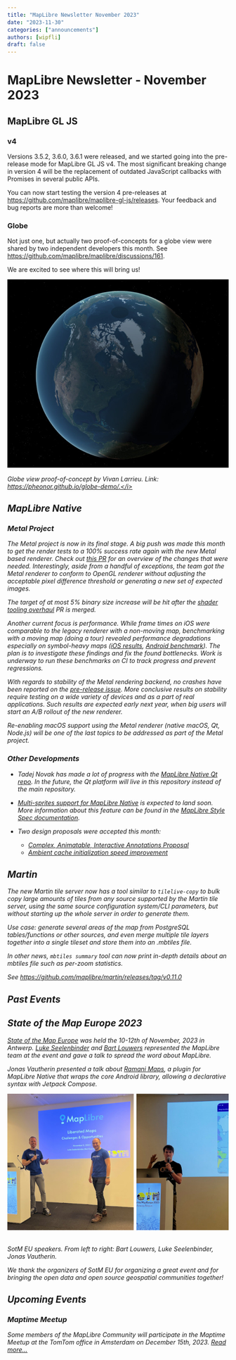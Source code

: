 ```yaml
---
title: "MapLibre Newsletter November 2023"
date: "2023-11-30"
categories: ["announcements"]
authors: [wipfli]
draft: false
---
```


# MapLibre Newsletter - November 2023

## MapLibre GL JS

### v4

Versions 3.5.2, 3.6.0, 3.6.1 were released, and we started going into the pre-release mode for MapLibre GL JS v4. The most significant breaking change in version 4 will be the replacement of outdated JavaScript callbacks with Promises in several public APIs.

You can now start testing the version 4 pre-releases at https://github.com/maplibre/maplibre-gl-js/releases. Your feedback and bug reports are more than welcome!

### Globe

Not just one, but actually two proof-of-concepts for a globe view were shared by two independent developers this month. See https://github.com/maplibre/maplibre/discussions/161.

We are excited to see where this will bring us!

<a href="https://pheonor.github.io/globe-demo/"><img src="globe.jpg" style="max-width: 100%"></a>
<br>

<i>Globe view proof-of-concept by Vivan Larrieu. Link: https://pheonor.github.io/globe-demo/.</i>

## MapLibre Native

### Metal Project

The Metal project is now in its final stage. A big push was made this month to get the render tests to a 100% success rate again with the new Metal based renderer. Check out [this PR](https://github.com/maplibre/maplibre-native/pull/1855) for an overview of the changes that were needed. Interestingly, aside from a handful of exceptions, the team got the Metal renderer to conform to OpenGL renderer without adjusting the acceptable pixel difference threshold or generating a new set of expected images.

The target of at most 5% binary size increase will be hit after the [shader tooling overhaul](https://github.com/maplibre/maplibre-native/pull/1848) PR is merged.

Another current focus is performance. While frame times on iOS were comparable to the legacy renderer with a non-moving map, benchmarking with a moving map (doing a tour) revealed performance degradations especially on symbol-heavy maps ([iOS results](https://github.com/maplibre/maplibre-native/pull/1873#issuecomment-1820845760), [Android benchmark](https://github.com/maplibre/maplibre-native/pull/1850)). The plan is to investigate these findings and fix the found bottlenecks. Work is underway to run these benchmarks on CI to track progress and prevent regressions.

With regards to stability of the Metal rendering backend, no crashes have been reported on the [pre-release issue](https://github.com/maplibre/maplibre-native/issues/1609). More conclusive results on stability require testing on a wide variety of devices and as a part of real applications. Such results are expected early next year, when big users will start an A/B rollout of the new renderer.

Re-enabling macOS support using the Metal renderer (native macOS, Qt, Node.js) will be one of the last topics to be addressed as part of the Metal project.

### Other Developments

- Tadej Novak has made a lot of progress with the [MapLibre Native Qt repo](https://github.com/maplibre/maplibre-native-qt). In the future, the Qt platform will live in this repository instead of the main repository.

- [Multi-sprites support for MapLibre Native](https://github.com/maplibre/maplibre-native/pull/1858) is expected to land soon. More information about this feature can be found in the [MapLibre Style Spec documentation](https://maplibre.org/maplibre-style-spec/sprite/).

- Two design proposals were accepted this month:
  - [Complex, Animatable, Interactive Annotations Proposal](https://github.com/maplibre/maplibre-native/blob/main/design-proposals/2023-11-08-complex-animatable-interactive-annotations.md)
  - [Ambient cache initialization speed improvement](https://github.com/maplibre/maplibre-native/blob/main/design-proposals/2023-11-06-ambient-cache-initialization-speed-improvement.md)

## Martin

The new Martin tile server now has a tool similar to `tilelive-copy` to bulk copy large amounts of tiles from any source supported by the Martin tile server, using the same source configuration system/CLI parameters, but without starting up the whole server in order to generate them.

Use case: generate several areas of the map from PostgreSQL tables/functions or other sources, and even merge multiple tile layers together into a single tileset and store them into an .mbtiles file.

In other news, `mbtiles summary` tool can now print in-depth details about an mbtiles file such as per-zoom statistics.

See https://github.com/maplibre/martin/releases/tag/v0.11.0

## Past Events

## State of the Map Europe 2023

[State of the Map Europe](https://stateofthemap.eu/) was held the 10-12th of November, 2023 in Antwerp. [Luke Seelenbinder](https://maplibre.org/about/luke/) and [Bart Louwers](https://maplibre.org/about/bart/) represented the MapLibre team at the event and gave a talk to spread the word about MapLibre.

Jonas Vautherin presented a talk about [Ramani Maps](https://github.com/ramani-maps/ramani-maps), a plugin for MapLibre Native that wraps the core Android library, allowing a declarative syntax with Jetpack Compose.

<img style="max-width: 100%" src="img.jpg">

<br>
<br>

<i>SotM EU speakers. From left to right: Bart Louwers, Luke Seelenbinder, Jonas Vautherin.</i>

We thank the organizers of SotM EU for organizing a great event and for bringing the open data and open source geospatial communities together!

## Upcoming Events

### Maptime Meetup

Some members of the MapLibre Community will participate in the Maptime Meetup at the TomTom office in Amsterdam on December 15th, 2023. [Read more...](https://www.meetup.com/maptime-ams/events/297537707/?isFirstPublish=true)
